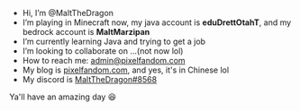 - Hi, I’m @MaltTheDragon
- I’m playing in Minecraft now, my java account is **eduDrettOtahT**, and my bedrock account is **MaltMarzipan**
- I’m currently learning Java and trying to get a job
- I’m looking to collaborate on ...(not now lol)
- How to reach me: admin@pixelfandom.com
- My blog is [pixelfandom.com](https://www.pixelfandom.com/), and yes, it's in Chinese lol
- My discord is [MaltTheDragon#8568](https://discordapp.com/users/1013646322915627018)

Ya'll have an amazing day 😆

<!---
MaltTheDragon/MaltTheDragon is a ✨ special ✨ repository because its `README.md` (this file) appears on your GitHub profile.
You can click the Preview link to take a look at your changes.
--->
